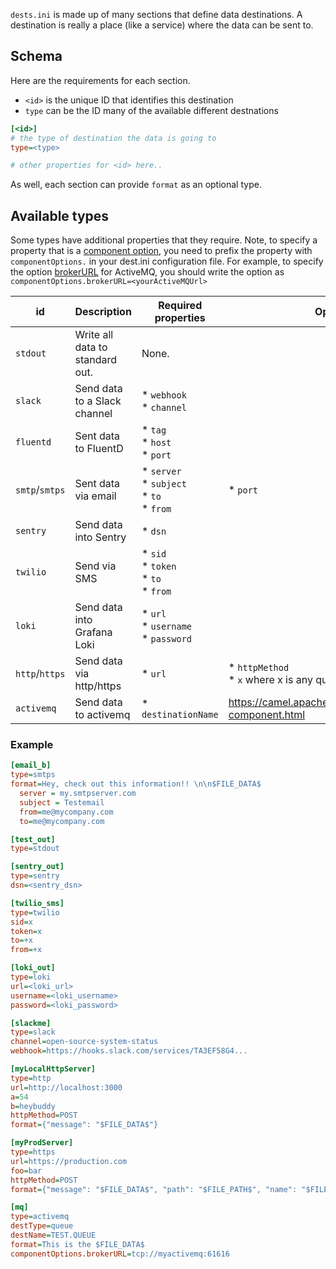 `dests.ini` is made up of many sections that define data destinations. A destination is really a place (like a service) where the data can be sent to.

## Schema

Here are the requirements for each section.

* `<id>` is the unique ID that identifies this destination
* `type` can be the ID many of the available different destnations

```ini
[<id>]
# the type of destination the data is going to
type=<type>

# other properties for <id> here..
```
As well, each section can provide `format` as an optional type.

## Available types

Some types have additional properties that they require. Note, to specify a property that is a [component option](https://camel.apache.org/manual/component.html#_configuring_component_options),
you need to prefix the property with `componentOptions.` in your dest.ini configuration file. For example, to specify the option [brokerURL](https://camel.apache.org/components/3.22.x/activemq-component.html#_component_option_brokerURL) 
for ActiveMQ, you should write the option as `componentOptions.brokerURL=<yourActiveMQUrl>`

| id               | Description                     | Required properties                                        | Optional properties                                      |
|------------------|---------------------------------|------------------------------------------------------------| -------------------------------------------------------- |
| `stdout`         | Write all data to standard out. | None.                                                      |                                                          |
| `slack`          | Send data to a Slack channel    | * `webhook` <br> * `channel`                               |                                                          |
| `fluentd`        | Sent data to FluentD            | * `tag` <br> * `host` <br> * `port`                        |                                                          |
| `smtp`/`smtps`   | Sent data via email             | * `server` <br> * `subject` <br> * `to` <br> * `from`      | * `port`                                                 |
| `sentry`         | Send data into Sentry           | * `dsn`                                                    |                                                          |
| `twilio`         | Send via SMS                    | * `sid` <br> * `token` <br> * `to` <br> * `from`           |                                                          |
| `loki`           | Send data into Grafana Loki     | * `url` <br> * `username` <br> * `password` <br>           |                                                          |
| `http`/`https`   | Send data via http/https        | * `url`                                                    | * `httpMethod` <br> * `x` where x is any query parameter |
| `activemq`       | Send data to activemq           | * `destinationName`                                        | https://camel.apache.org/components/3.22.x/activemq-component.html |


### Example

```ini
[email_b]
type=smtps
format=Hey, check out this information!! \n\n$FILE_DATA$
  server = my.smtpserver.com
  subject = Testemail
  from=me@mycompany.com
  to=me@mycompany.com

[test_out]
type=stdout

[sentry_out]
type=sentry
dsn=<sentry_dsn>

[twilio_sms]
type=twilio
sid=x
token=x
to=+x
from=+x

[loki_out]
type=loki
url=<loki_url>
username=<loki_username>
password=<loki_password>

[slackme]
type=slack
channel=open-source-system-status
webhook=https://hooks.slack.com/services/TA3EF58G4...

[myLocalHttpServer]
type=http
url=http://localhost:3000
a=54
b=heybuddy
httpMethod=POST
format={"message": "$FILE_DATA$"}

[myProdServer]
type=https
url=https://production.com
foo=bar
httpMethod=POST
format={"message": "$FILE_DATA$", "path": "$FILE_PATH$", "name": "$FILE_NAME$"}

[mq]
type=activemq
destType=queue
destName=TEST.QUEUE
format=This is the $FILE_DATA$
componentOptions.brokerURL=tcp://myactivemq:61616

```
